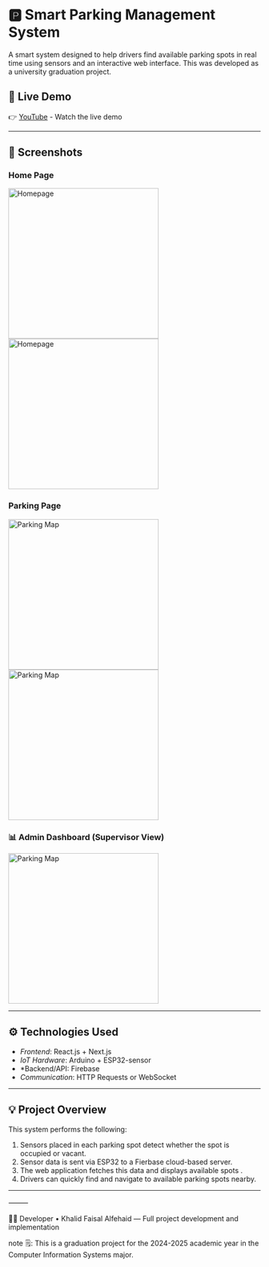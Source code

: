 # 🅿️ Smart Parking Management System

A smart system designed to help drivers find available parking spots in real time using sensors and an interactive web interface. This was developed as a university graduation project.

## 🔗 Live Demo

👉 [YouTube](https://youtu.be/hTHtEhBxtrU?si=DhIpAeOW5_0fl-Ib
) - Watch the live demo


---

## 📸 Screenshots
<h3>Home Page</h3>
<div>
<img src="images/homepag1.png" width="300" alt="Homepage" />
<img src="images/homepage2.png" width="300" alt="Homepage" />
</div>
<h3>Parking Page</h3>
<div>
<img src="images/parkingpage1.png" width="300" alt="Parking Map" />
	<img src="images/parkingpage2.png" width="300" alt="Parking Map" />
</div>

<h3>📊 Admin Dashboard (Supervisor View)</h3>
<div>
<img src="images/Dashboard .png" width="300" alt="Parking Map" />
	
</div>


---

## ⚙️ Technologies Used

- *Frontend*: React.js + Next.js  
- *IoT Hardware*: Arduino + ESP32-sensor 
- *Backend/API: Firebase   
- *Communication*: HTTP Requests or WebSocket  


---

## 💡 Project Overview

This system performs the following:

1. Sensors placed in each parking spot detect whether the spot is occupied or vacant.
2. Sensor data is sent via ESP32 to a Fierbase cloud-based server.
3. The web application fetches this data and displays available spots .
4. Drivers can quickly find and navigate to available parking spots nearby.

---




⸻

👨‍💻 Developer
	•	Khalid Faisal Alfehaid — Full project development and implementation

 note 🗒: This is a graduation project for the 2024-2025 academic year in the Computer Information Systems major.
